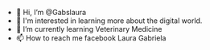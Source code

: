 - 👋 Hi, I’m @Gabslaura
- 👀 I'm interested in learning more about the digital world.
- 🌱 I’m currently learning Veterinary Medicine
- 📫 How to reach me facebook Laura Gabriela

<!---
Gabslaura/Gabslaura is a ✨ special ✨ repository because its `README.md` (this file) appears on your GitHub profile.
You can click the Preview link to take a look at your changes.
--->
